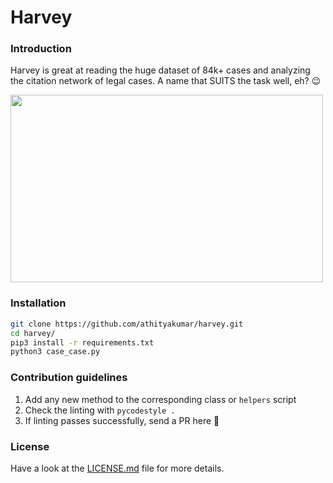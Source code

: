 # Harvey

### Introduction

Harvey is great at reading the huge dataset of 84k+ cases and analyzing the citation network of legal cases. A name that SUITS the task well, eh? :wink:

<img src="https://user-images.githubusercontent.com/17109060/52384357-42c8c300-2aa3-11e9-8b11-0c8918eb2abe.png" width="500" height="300">

### Installation

```sh
git clone https://github.com/athityakumar/harvey.git
cd harvey/
pip3 install -r requirements.txt
python3 case_case.py
```

### Contribution guidelines

1. Add any new method to the corresponding class or `helpers` script
2. Check the linting with `pycodestyle .`
3. If linting passes successfully, send a PR here :tada:

### License

Have a look at the [LICENSE.md](LICENSE.md) file for more details.